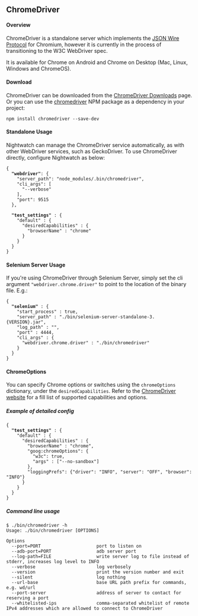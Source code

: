 ## ChromeDriver

#### Overview
ChromeDriver is a standalone server which implements the [JSON Wire Protocol](https://github.com/SeleniumHQ/selenium/wiki/JsonWireProtocol) for Chromium, however it is currently in the process of transitioning to the W3C WebDriver spec.

It is available for Chrome on Android and Chrome on Desktop (Mac, Linux, Windows and ChromeOS).


#### Download

ChromeDriver can be downloaded from the [ChromeDriver Downloads](https://chromedriver.chromium.org/downloads) page. Or you can use the [chromedriver](https://www.npmjs.com/package/chromedriver) NPM package as a dependency in your project:

<pre><code class="language-bash">npm install chromedriver --save-dev</code></pre>

#### Standalone Usage

Nightwatch can manage the ChromeDriver service automatically, as with other WebDriver services, such as GeckoDriver. To use ChromeDriver directly, configure Nightwatch as below:

<pre><code class="language-javascript">{ 
  <strong>"webdriver"</strong>: {
    "server_path": "node_modules/.bin/chromedriver",
    "cli_args": [
      "--verbose"
    ],
    "port": 9515
  },
  
  <strong>"test_settings"</strong> : {
    "default" : {
      "desiredCapabilities" : {
        "browserName" : "chrome"
      }
    }
  }
}
</code></pre>

#### Selenium Server Usage

If you're using ChromeDriver through Selenium Server, simply set the cli argument `"webdriver.chrome.driver"` to point to the location of the binary file. E.g.:

<pre><code class="language-javascript">{
  <strong>"selenium"</strong> : {
    "start_process" : true,
    "server_path" : "./bin/selenium-server-standalone-3.{VERSION}.jar",
    "log_path" : "",
    "port" : 4444,
    "cli_args" : {
      "webdriver.chrome.driver" : "./bin/chromedriver"
    }
  }
}</code></pre>

<p></p>

#### ChromeOptions
You can specify Chrome options or switches using the `chromeOptions` dictionary, under the `desiredCapabilities`. Refer to the [ChromeDriver website](https://sites.google.com/chromium.org/driver/capabilities) for a fill list of supported capabilities and options.

##### Example of detailed config
<pre><code class="language-javascript">{ 
  <strong>"test_settings"</strong> : {
    "default" : {
      "desiredCapabilities" : {
        "browserName" : "chrome",
        "goog:chromeOptions": {
          "w3c": true,
          "args" : ["--no-sandbox"]
        },
        "loggingPrefs": {"driver": "INFO", "server": "OFF", "browser": "INFO"}
      }
    }
  }
}
</code></pre>

##### Command line usage

<pre><code>$ ./bin/chromedriver -h
Usage: ./bin/chromedriver [OPTIONS]

Options
  --port=PORT                     port to listen on
  --adb-port=PORT                 adb server port
  --log-path=FILE                 write server log to file instead of stderr, increases log level to INFO
  --verbose                       log verbosely
  --version                       print the version number and exit
  --silent                        log nothing
  --url-base                      base URL path prefix for commands, e.g. wd/url
  --port-server                   address of server to contact for reserving a port
  --whitelisted-ips               comma-separated whitelist of remote IPv4 addresses which are allowed to connect to ChromeDriver
</code></pre>
